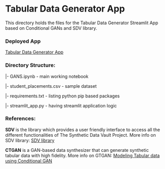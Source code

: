 <h1>Tabular Data Generator App</h1>

This directory holds the files for the Tabular Data Generator Streamlit App based on Conditional GANs and SDV library.

<h3>Deployed App</h3>
<a href='https://share.streamlit.io/alihussainia/gansyntheticdatagenerator/main'>Tabular Data Generator App</a> 

<h3>Directory Structure:</h3>

|- GANS.ipynb - main working notebook

|- student_placements.csv - sample dataset

|- requirements.txt - listing python pip based packages

|- streamlit_app.py - having streamlit application logic

<h3>References:</h3>

<b>SDV</b> is the library which provides a user friendly interface to access all the different functionalities of The Synthetic Data Vault Project.
More info on SDV library: [SDV library](https://sdv.dev/SDV/index.html)

<b>CTGAN</b> is a GAN-based data synthesizer that can generate synthetic tabular data with high fidelity.
More info on GTGAN: [Modeling Tabular data using Conditional GAN](https://sdv.dev/SDV/developer_guides/overview.html#:~:text=Modeling%20Tabular%20data%20using%20Conditional%20GAN)
